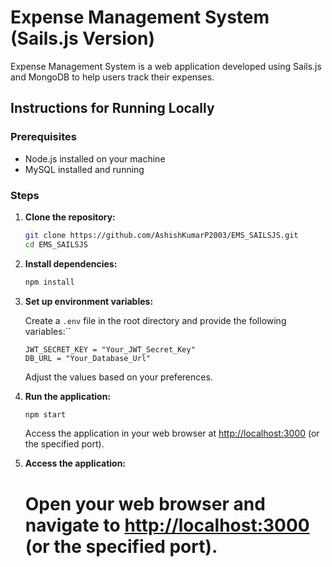 # Expense Management System (Sails.js Version)

Expense Management System is a web application developed using Sails.js and MongoDB to help users track their expenses.

## Instructions for Running Locally

### Prerequisites

- Node.js installed on your machine
- MySQL installed and running

### Steps

1. **Clone the repository:**

   ```bash
   git clone https://github.com/AshishKumarP2003/EMS_SAILSJS.git
   cd EMS_SAILSJS
   ```
2. **Install dependencies:**

   ```bash
   npm install
   ```
3. **Set up environment variables:**

   Create a `.env` file in the root directory and provide the following variables:``

   ```env
   JWT_SECRET_KEY = "Your_JWT_Secret_Key"
   DB_URL = "Your_Database_Url"
   ```
   Adjust the values based on your preferences.
4. **Run the application:**

   ```bash
   npm start
   ```
   Access the application in your web browser at [http://localhost:3000](http://localhost:3000) (or the specified port).
5. **Access the application:**

   # Open your web browser and navigate to [http://localhost:3000](http://localhost:3000) (or the specified port).
